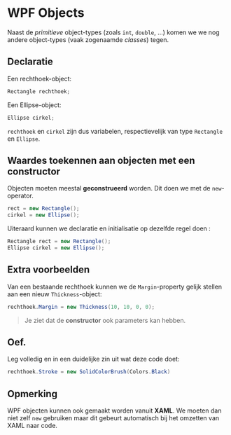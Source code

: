 # WPF Objects

Naast de *primitieve* object-types (zoals `int`, `double`, ...) komen we
we nog andere object-types (vaak zogenaamde *classes*) tegen.

## Declaratie

Een rechthoek-object:

```cs
Rectangle rechthoek;
```

Een Ellipse-object:

```cs
Ellipse cirkel;
```

`rechthoek` en `cirkel` zijn dus variabelen, respectievelijk van type `Rectangle` en `Ellipse`.

## Waardes toekennen aan objecten met een constructor

Objecten moeten meestal **geconstrueerd** worden.
Dit doen we met de `new`-operator.

```cs
rect = new Rectangle();
cirkel = new Ellipse();
```

Uiteraard kunnen we declaratie en initialisatie op dezelfde regel doen :

```cs
Rectangle rect = new Rectangle();
Ellipse cirkel = new Ellipse();
```

## Extra voorbeelden

Van een bestaande rechthoek kunnen we de `Margin`-property gelijk stellen aan
een nieuw `Thickness`-object:

```cs
rechthoek.Margin = new Thickness(10, 10, 0, 0);
```

> Je ziet dat de **constructor** ook parameters kan hebben.

## Oef.

Leg volledig en in een duidelijke zin uit wat deze code doet:

```cs
rechthoek.Stroke = new SolidColorBrush(Colors.Black)
```

## Opmerking

WPF objecten kunnen ook gemaakt worden vanuit **XAML**. We moeten dan niet zelf
`new` gebruiken maar dit gebeurt automatisch bij het omzetten van XAML naar
code.


